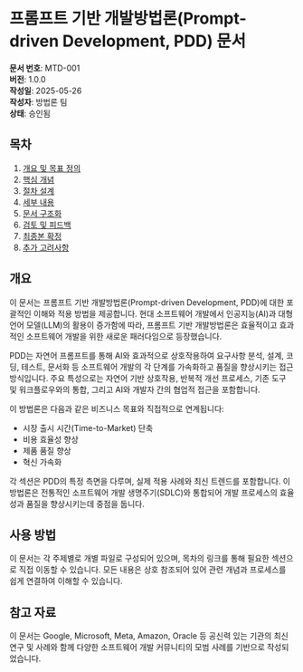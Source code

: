 # 프롬프트 기반 개발방법론(Prompt-driven Development, PDD) 문서

**문서 번호**: MTD-001  
**버전**: 1.0.0  
**작성일**: 2025-05-26  
**작성자**: 방법론 팀  
**상태**: 승인됨

## 목차

1. [개요 및 목표 정의](1.prompt-driven-development-methodology-overview.md)
2. [핵심 개념](2.prompt-driven-development-methodology-core-concepts.md)
3. [절차 설계](3.prompt-driven-development-methodology-process.md)
4. [세부 내용](4.prompt-driven-development-methodology-details.md)
5. [문서 구조화](5.prompt-driven-development-methodology-documentation.md)
6. [검토 및 피드백](6.prompt-driven-development-methodology-review.md)
7. [최종본 확정](7.prompt-driven-development-methodology-finalization.md)
8. [추가 고려사항](8.prompt-driven-development-methodology-considerations.md)

## 개요

이 문서는 프롬프트 기반 개발방법론(Prompt-driven Development, PDD)에 대한 포괄적인 이해와 적용 방법을 제공합니다. 현대 소프트웨어 개발에서 인공지능(AI)과 대형 언어 모델(LLM)의 활용이 증가함에 따라, 프롬프트 기반 개발방법론은 효율적이고 효과적인 소프트웨어 개발을 위한 새로운 패러다임으로 등장했습니다.

PDD는 자연어 프롬프트를 통해 AI와 효과적으로 상호작용하여 요구사항 분석, 설계, 코딩, 테스트, 문서화 등 소프트웨어 개발의 각 단계를 가속화하고 품질을 향상시키는 접근 방식입니다. 주요 특성으로는 자연어 기반 상호작용, 반복적 개선 프로세스, 기존 도구 및 워크플로우와의 통합, 그리고 AI와 개발자 간의 협업적 접근을 포함합니다.

이 방법론은 다음과 같은 비즈니스 목표와 직접적으로 연계됩니다:
- 시장 출시 시간(Time-to-Market) 단축
- 비용 효율성 향상
- 제품 품질 향상
- 혁신 가속화

각 섹션은 PDD의 특정 측면을 다루며, 실제 적용 사례와 최신 트렌드를 포함합니다. 이 방법론은 전통적인 소프트웨어 개발 생명주기(SDLC)와 통합되어 개발 프로세스의 효율성과 품질을 향상시키는데 중점을 둡니다.

## 사용 방법

이 문서는 각 주제별로 개별 파일로 구성되어 있으며, 목차의 링크를 통해 필요한 섹션으로 직접 이동할 수 있습니다. 모든 내용은 상호 참조되어 있어 관련 개념과 프로세스를 쉽게 연결하여 이해할 수 있습니다.

## 참고 자료

이 문서는 Google, Microsoft, Meta, Amazon, Oracle 등 공신력 있는 기관의 최신 연구 및 사례와 함께 다양한 소프트웨어 개발 커뮤니티의 모범 사례를 기반으로 작성되었습니다.
